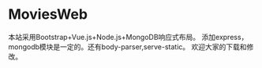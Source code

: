 # MoviesWeb
本站采用Bootstrap+Vue.js+Node.js+MongoDB响应式布局。
添加express，mongodb模块是一定的。还有body-parser,serve-static。
欢迎大家的下载和修改。

